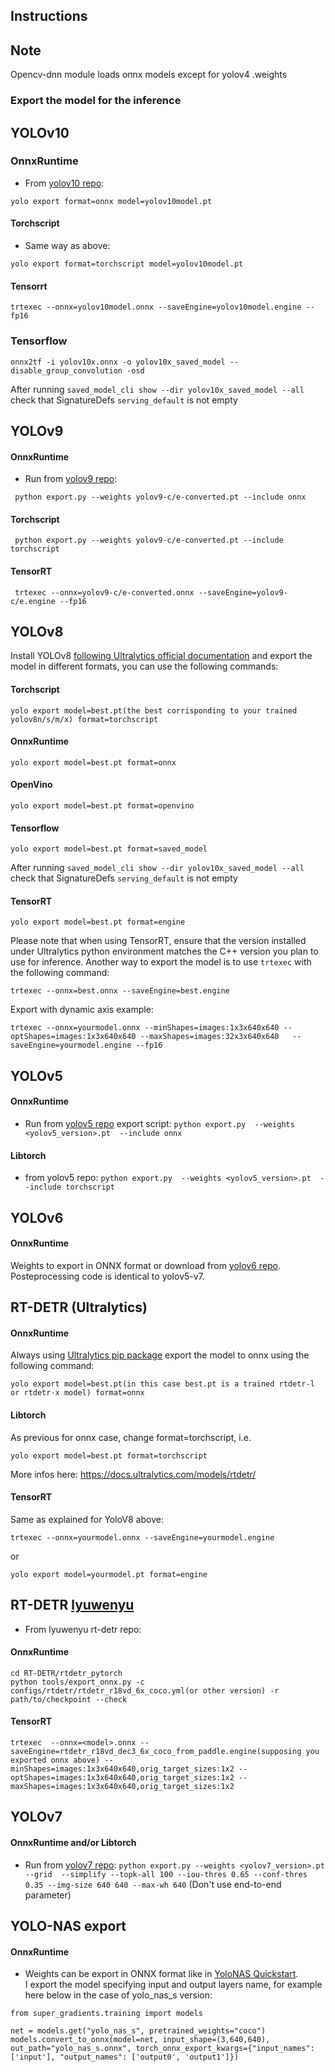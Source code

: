 ## Instructions


## Note
Opencv-dnn module loads onnx models except for yolov4 .weights  

### Export the model for the inference

## YOLOv10
### OnnxRuntime 
* From [yolov10 repo](https://github.com/THU-MIG/yolov10):
```
yolo export format=onnx model=yolov10model.pt

```
#### Torchscript
* Same way as above:
```
yolo export format=torchscript model=yolov10model.pt

```

#### Tensorrt
```
trtexec --onnx=yolov10model.onnx --saveEngine=yolov10model.engine --fp16
```

### Tensorflow
```
onnx2tf -i yolov10x.onnx -o yolov10x_saved_model --disable_group_convolution -osd
```
After running ```saved_model_cli show --dir yolov10x_saved_model --all``` check that SignatureDefs ``serving_default`` is not empty 



## YOLOv9
#### OnnxRuntime
* Run from [yolov9 repo](https://github.com/WongKinYiu/yolov9):
```
 python export.py --weights yolov9-c/e-converted.pt --include onnx
```
#### Torchscript
```
 python export.py --weights yolov9-c/e-converted.pt --include torchscript
```
#### TensorRT
```
 trtexec --onnx=yolov9-c/e-converted.onnx --saveEngine=yolov9-c/e.engine --fp16
```

## YOLOv8

Install YOLOv8 [following Ultralytics official documentation](https://docs.ultralytics.com/quickstart/) and export the model in different formats, you can use the following commands:

#### Torchscript

```
yolo export model=best.pt(the best corrisponding to your trained yolov8n/s/m/x) format=torchscript
```

#### OnnxRuntime

```
yolo export model=best.pt format=onnx
```

#### OpenVino

```
yolo export model=best.pt format=openvino

```

#### Tensorflow
```
yolo export model=best.pt format=saved_model

```
After running ```saved_model_cli show --dir yolov10x_saved_model --all``` check that SignatureDefs ``serving_default`` is not empty 


#### TensorRT

```
yolo export model=best.pt format=engine
```

Please note that when using TensorRT, ensure that the version installed under Ultralytics python environment matches the C++ version you plan to use for inference. Another way to export the model is to use `trtexec` with the following command:

```
trtexec --onnx=best.onnx --saveEngine=best.engine
```

Export with dynamic axis example:
```
trtexec --onnx=yourmodel.onnx --minShapes=images:1x3x640x640 --optShapes=images:1x3x640x640 --maxShapes=images:32x3x640x640   --saveEngine=yourmodel.engine --fp16
```


## YOLOv5 
#### OnnxRuntime
* Run from [yolov5 repo](https://github.com/ultralytics/yolov5/issues/251) export script:  ```python export.py  --weights <yolov5_version>.pt  --include onnx```

#### Libtorch
* from yolov5 repo: ```python export.py  --weights <yolov5_version>.pt  --include torchscript```

## YOLOv6
#### OnnxRuntime
Weights to export in ONNX format or download from [yolov6 repo](https://github.com/meituan/YOLOv6/tree/main/deploy/ONNX). Posteprocessing code is identical to yolov5-v7.

## RT-DETR (Ultralytics)
#### OnnxRuntime
Always using [Ultralytics pip package](https://docs.ultralytics.com/quickstart/) export the model to onnx using the following command:
```
yolo export model=best.pt(in this case best.pt is a trained rtdetr-l or rtdetr-x model) format=onnx
```
#### Libtorch
As previous for onnx case, change format=torchscript, i.e.
```
yolo export model=best.pt format=torchscript 
```
More infos here: https://docs.ultralytics.com/models/rtdetr/

#### TensorRT
Same as explained for YoloV8 above:

```
trtexec --onnx=yourmodel.onnx --saveEngine=yourmodel.engine
```
or 

```
yolo export model=yourmodel.pt format=engine
```


## RT-DETR [lyuwenyu](https://github.com/lyuwenyu/RT-DETR/tree/main/rtdetr_pytorch)
- From lyuwenyu rt-detr repo:
#### OnnxRuntime
```
cd RT-DETR/rtdetr_pytorch
python tools/export_onnx.py -c configs/rtdetr/rtdetr_r18vd_6x_coco.yml(or other version) -r path/to/checkpoint --check
```

#### TensorRT
```
trtexec  --onnx=<model>.onnx --saveEngine=rtdetr_r18vd_dec3_6x_coco_from_paddle.engine(supposing you exported onnx above) --minShapes=images:1x3x640x640,orig_target_sizes:1x2 --optShapes=images:1x3x640x640,orig_target_sizes:1x2 --maxShapes=images:1x3x640x640,orig_target_sizes:1x2
```

## YOLOv7
#### OnnxRuntime and/or Libtorch
* Run from [yolov7 repo](https://github.com/WongKinYiu/yolov7#export): ```python export.py --weights <yolov7_version>.pt --grid  --simplify --topk-all 100 --iou-thres 0.65 --conf-thres 0.35 --img-size 640 640 --max-wh 640``` (Don't use end-to-end parameter)


## YOLO-NAS export 
#### OnnxRuntime
* Weights can be export in ONNX format like in [YoloNAS Quickstart](https://github.com/Deci-AI/super-gradients/blob/master/documentation/source/YoloNASQuickstart.md#export-to-onnx).  
I export the model specifying input and output layers name, for example here below in the case of yolo_nas_s version:
```
from super_gradients.training import models

net = models.get("yolo_nas_s", pretrained_weights="coco")
models.convert_to_onnx(model=net, input_shape=(3,640,640), out_path="yolo_nas_s.onnx", torch_onnx_export_kwargs={"input_names": ['input'], "output_names": ['output0', 'output1']})
```
